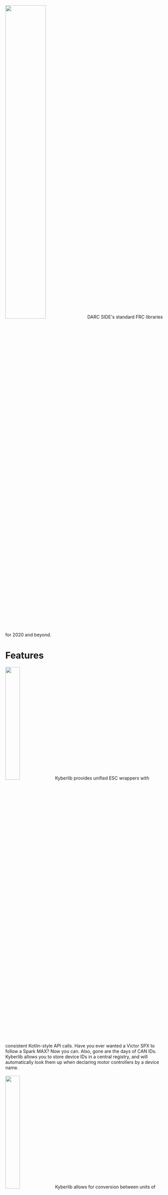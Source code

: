 <img width="50%" src="https://6502.team/img/external/kyber-dark.png">
DARC SIDE's standard FRC libraries for 2020 and beyond.

<br>

# Features

<img width="30%" src="https://6502.team/img/external/speedcontrol.png">
Kyberlib provides unified ESC wrappers with consistent Kotlin-style API calls. Have you ever wanted a Victor SPX to follow a Spark MAX? Now you can. Also, gone are the days of CAN IDs. Kyberlib allows you to store device IDs in a central registry, and will automatically look them up when declaring motor controllers by a device name.
<br><br>
<img width="30%" src="https://6502.team/img/external/unitconversion.png">
Kyberlib allows for conversion between units of distance, angle, velocity, and more. All without messy function calls. For example, 4.feet.inches => 48. It also includes some useful operators, like finding the shortest route between two angles.
<br>
<img width="30%" src="https://6502.team/img/external/diagnostics.png">
Your team has made it to the last tiebreaker match of finals, but when the match begins you realize that a cable for your intake wasn't plugged back in after some routine maintenance, rendering your robot unusable. With Kyberlib's diagnostic tools, you can write automated tests for mechanisms that can be executed in queue before each and every match to prevent this very scenario. It's like unit testing, but for actual hardware. The diagnostic framework is built on WPILib's command-based architecture, so writing them is already familiar.

## More coming soon, including
- Limelight wrapper
- Automatic WPILib motion profile regeneration
- LED animation profiles using the new AddressableLED class
